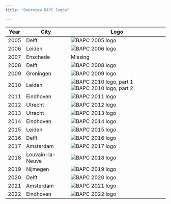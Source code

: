 ```yaml
---
title: "Overview BAPC logos"

---
```


| Year | City             | Logo                    |
|------|------------------|-------------------------|
| 2005 | Delft            | ![][2005]               |
| 2006 | Leiden           | ![][2006]               |
| 2007 | Enschede         | Missing                 |
| 2008 | Delft            | ![][2008]               |
| 2009 | Groningen        | ![][2009]               |
| 2010 | Leiden           | ![][2010_1] ![][2010_2] |
| 2011 | Eindhoven        | ![][2011]               |
| 2012 | Utrecht          | ![][2012]               |
| 2013 | Utrecht          | ![][2013]               |
| 2014 | Eindhoven        | ![][2014]               |
| 2015 | Leiden           | ![][2015]               |
| 2016 | Delft            | ![][2016]               |
| 2017 | Amsterdam        | ![][2017]               |
| 2018 | Louvain-la-Neuve | ![][2018]               |
| 2019 | Nijmegen         | ![][2019]               |
| 2020 | Delft            | ![][2020]               |
| 2021 | Amsterdam        | ![][2021]               |
| 2022 | Eindhoven        | ![][2022]               |

[2005]: /logos/2005.png "BAPC 2005 logo"
[2006]: /logos/2006.png "BAPC 2006 logo"
[2007]: /logos/2007.png "BAPC 2007 logo"
[2008]: /logos/2008.gif "BAPC 2008 logo"
[2009]: /logos/2009.png "BAPC 2009 logo"
[2010_1]: /logos/2010_1.png "BAPC 2010 logo, part 1"
[2010_2]: /logos/2010_2.png "BAPC 2010 logo, part 2"
[2011]: /logos/2011.png "BAPC 2011 logo"
[2012]: /logos/2012.png "BAPC 2012 logo"
[2013]: /logos/2013.png "BAPC 2013 logo"
[2014]: /logos/2014.png "BAPC 2014 logo"
[2015]: /logos/2015.svg "BAPC 2015 logo"
[2016]: /logos/2016.jpg "BAPC 2016 logo"
[2017]: /logos/2017.svg "BAPC 2017 logo"
[2018]: /logos/2018.png "BAPC 2018 logo"
[2019]: /logos/2019.png "BAPC 2019 logo" 
[2020]: /logos/2020.png "BAPC 2020 logo" 
[2021]: /logos/2021.svg "BAPC 2021 logo" 
[2022]: /logos/2022.svg "BAPC 2022 logo" 
